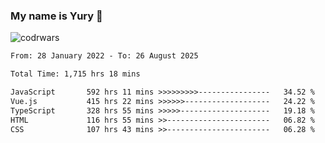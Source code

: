 ### My name is Yury 👋 
![codrwars](https://www.codewars.com/users/litury/badges/micro) 


<!--START_SECTION:waka-->

```txt
From: 28 January 2022 - To: 26 August 2025

Total Time: 1,715 hrs 18 mins

JavaScript       592 hrs 11 mins >>>>>>>>>----------------   34.52 %
Vue.js           415 hrs 22 mins >>>>>>-------------------   24.22 %
TypeScript       328 hrs 55 mins >>>>>--------------------   19.18 %
HTML             116 hrs 55 mins >>-----------------------   06.82 %
CSS              107 hrs 43 mins >>-----------------------   06.28 %
```

<!--END_SECTION:waka-->

